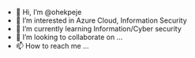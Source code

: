 - 👋 Hi, I’m @ohekpeje
- 👀 I’m interested in Azure Cloud, Information Security
- 🌱 I’m currently learning Information/Cyber security
- 💞️ I’m looking to collaborate on ...
- 📫 How to reach me ...

<!---
ohekpeje/ohekpeje is a ✨ special ✨ repository because its `README.md` (this file) appears on your GitHub profile.
You can click the Preview link to take a look at your changes.
--->

